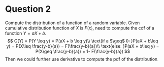 # Question 2

Compute the distribution of a function of a random variable. Given cumulative distribution function of $X$ is $F(x)$, need to compute the cdf of a function $Y = aX+b$. 
$$
G(Y) = P(Y \leq y) = P(aX + b \leq y)\\
\text{if a $\geq$ 0: }P(aX + b\leq y) = P(X\leq \frac{y-b}{a}) = F(\frac{y-b}{a})\\
\text{else: }P(aX + b\leq y) = P(X\geq \frac{y-b}{a}) = 1- F(\frac{y-b}{a})
$$
Then we could further use derivative to compute the pdf of the distribution.
